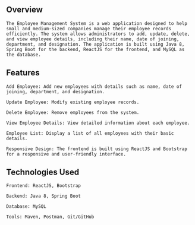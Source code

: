 Overview
---------
    The Employee Management System is a web application designed to help small and medium-sized companies manage their employee records efficiently. The system allows administrators to add, update, delete, and view employee details, including their name, date of joining, department, and designation. The application is built using Java 8, Spring Boot for the backend, ReactJS for the frontend, and MySQL as the database.

Features
---------
    Add Employee: Add new employees with details such as name, date of joining, department, and designation.
    
    Update Employee: Modify existing employee records.
    
    Delete Employee: Remove employees from the system.
    
    View Employee Details: View detailed information about each employee.
    
    Employee List: Display a list of all employees with their basic details.
    
    Responsive Design: The frontend is built using ReactJS and Bootstrap for a responsive and user-friendly interface.

Technologies Used
------------------
    Frontend: ReactJS, Bootstrap
    
    Backend: Java 8, Spring Boot
    
    Database: MySQL
    
    Tools: Maven, Postman, Git/GitHub
